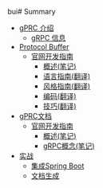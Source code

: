 bui# Summary

* [gPRC 介绍](introduction/index.md)
    * [gRPC 信息](introduction/information.md)
* [Protocol Buffer](proto3/index.md)
    * [官网开发指南](proto3/guide/index.md)
        * [概述(笔记)](proto3/guide/overview.md)
        * [语言指南(翻译)](proto3/guide/language_guide.md)
        * [风格指南(翻译)](proto3/guide/style_guide.md)
        * [编码(翻译)](proto3/guide/encoding.md)
        * [技巧(翻译)](proto3/guide/techniques.md)
* [gPRC文档]()
    * [官网开发指南](grpc/grpc.md)
    	* [概述(笔记)](grpc/overview.md)
    	* [gRPC概念(笔记)](grpc/grpc_concepts.md)
* [实战](action/index.md)
	* [集成Spring Boot](action/springboot/springboot.md)
	* [文档生成](action/documentation/index.md)